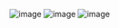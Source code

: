 ![image](https://github.com/user-attachments/assets/937447e8-c0b2-4a13-b68d-476328f6e67c)
![image](https://github.com/user-attachments/assets/b9b101af-da5e-4704-9650-ae9dea23e103)
![image](https://github.com/user-attachments/assets/754ec7ff-10ae-4e98-9947-8792745860ac)
